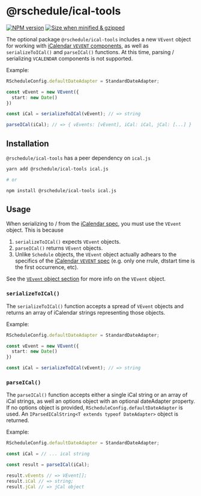 # @rschedule/ical-tools

[![NPM version](https://flat.badgen.net/npm/v/@rschedule/ical-tools)](https://www.npmjs.com/package/@rschedule/ical-tools) [![Size when minified & gzipped](https://flat.badgen.net/bundlephobia/minzip/@rschedule/ical-tools)](https://bundlephobia.com/result?p=@rschedule/ical-tools)

The optional package `@rschedule/ical-tools` includes a new `VEvent` object for working with [iCalendar `VEVENT` components](https://tools.ietf.org/html/rfc5545#section-3.6.1), as well as `serializeToICal()` and `parseICal()` functions. At this time, parsing / serializing `VCALENDAR` components is not supported.

Example:

```typescript
RScheduleConfig.defaultDateAdapter = StandardDateAdapter;

const vEvent = new VEvent({
  start: new Date()
})

const iCal = serializeToICal(vEvent); // => string

parseICal(iCal); // => { vEvents: [vEvent], iCal: iCal, jCal: [...] }
```

## Installation

`@rschedule/ical-tools` has a peer dependency on `ical.js`


```bash
yarn add @rschedule/ical-tools ical.js

# or

npm install @rschedule/ical-tools ical.js
```

## Usage

When serializing to / from the [iCalendar spec](https://tools.ietf.org/html/rfc5545), you must use the `VEvent` object. This is because

1. `serializeToICal()` expects `VEvent` objects.
2. `parseICal()` returns `VEvent` objects.
3. Unlike `Schedule` objects, the `VEvent` object actually adhears to the specifics of the [iCalendar `VEVENT` spec](https://tools.ietf.org/html/rfc5545#section-3.6.1) (e.g. only one rrule, dtstart time is the first occurrence, etc).

See the [`VEvent` object section](./vevent) for more info on the `VEvent` object.

### `serializeToICal()`

The `serializeToICal()` function accepts a spread of `VEvent` objects and returns an array of iCalendar strings representing those objects.

Example:

```typescript
RScheduleConfig.defaultDateAdapter = StandardDateAdapter;

const vEvent = new VEvent({
  start: new Date()
})

const iCal = serializeToICal(vEvent); // => string
```

### `parseICal()`

The `parseICal()` function accepts either a single iCal string or an array of iCal strings, as well an options object with an optional dateAdapter property. If no options object is provided, `RScheduleConfig.defaultDateAdapter` is used. An `IParsedICalString<T extends typeof DateAdapter>` object is returned.

Example:

```typescript
RScheduleConfig.defaultDateAdapter = StandardDateAdapter;

const iCal = // ... ical string

const result = parseICal(iCal);

result.vEvents // => VEvent[];
result.iCal // => string;
result.jCal // => jCal object
```

